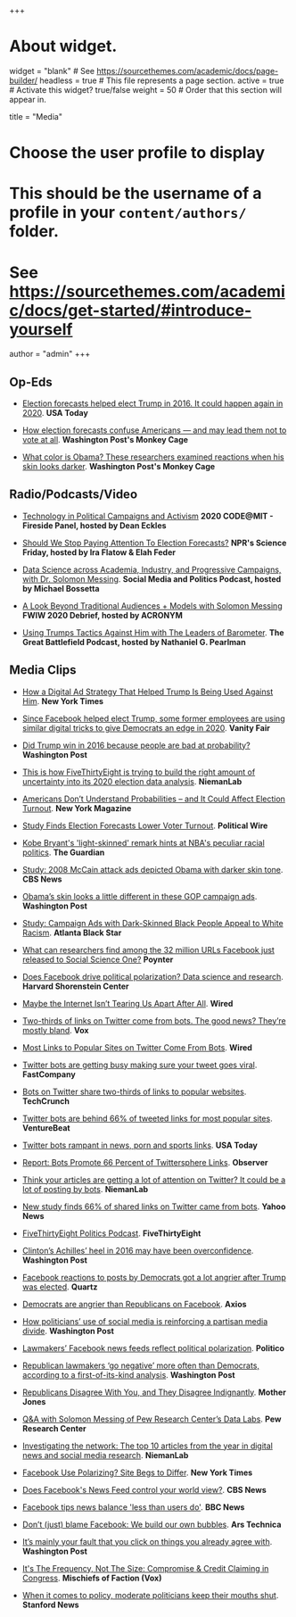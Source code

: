 +++
# About widget.
widget = "blank"  # See https://sourcethemes.com/academic/docs/page-builder/
headless = true  # This file represents a page section.
active = true  # Activate this widget? true/false
weight = 50  # Order that this section will appear in.

title = "Media"


# Choose the user profile to display
# This should be the username of a profile in your `content/authors/` folder.
# See https://sourcethemes.com/academic/docs/get-started/#introduce-yourself
author = "admin"
+++

## Op-Eds 

- [Election forecasts helped elect Trump in 2016. It could happen again in 2020](https://www.usatoday.com/story/opinion/2020/10/01/election-forecasts-can-wrong-you-still-need-vote-column/5857993002/). **USA Today**

- [How election forecasts confuse Americans — and may lead them not to vote at all](https://www.washingtonpost.com/news/monkey-cage/wp/2018/03/22/how-election-forecasts-confuse-americans-and-may-lead-them-not-to-vote-at-all/). **Washington Post's Monkey Cage** 

- [What color is Obama? These researchers examined reactions when his skin looks darker](https://www.washingtonpost.com/news/monkey-cage/wp/2016/01/11/what-color-is-obama-these-researchers-examined-reactions-when-his-skin-looks-darker/). **Washington Post's Monkey Cage** 

## Radio/Podcasts/Video

- [Technology in Political Campaigns and Activism](https://www.youtube.com/watch?v=LW05yRGrwfQ) **2020 CODE@MIT - Fireside Panel, hosted by Dean Eckles**

- [Should We Stop Paying Attention To Election Forecasts?](https://www.sciencefriday.com/segments/election-forecasts/) **NPR's Science Friday, hosted by Ira Flatow & Elah Feder** 

- [Data Science across Academia, Industry, and Progressive Campaigns, with Dr. Solomon Messing](https://socialmediaandpolitics.simplecast.com/episodes/data-science-academia-tech-industry-progressive-campaigns-solomon-messing). **Social Media and Politics Podcast, hosted by Michael Bossetta** 

- [A Look Beyond Traditional Audiences + Models with Solomon Messing](https://youtu.be/9ZRpDPcN7I0?t=85) **FWIW 2020 Debrief, hosted by ACRONYM**

- [Using Trumps Tactics Against Him with The Leaders of Barometer](https://soundcloud.com/thegreatbattlefield/using-trumps-tactics-against-him-with-the-leaders-of-barometer). **The Great Battlefield Podcast, hosted by Nathaniel G. Pearlman** 

## Media Clips

- [How a Digital Ad Strategy That Helped Trump Is Being Used Against Him](https://www.nytimes.com/2020/04/28/us/politics/Facebook-Acronym-advertising.html). **New York Times** 

- [Since Facebook helped elect Trump, some former employees are using similar digital tricks to give Democrats an edge in 2020](https://www.vanityfair.com/news/2020/04/trump-facebook-mastermind-james-barnes-working-against-him). **Vanity Fair** 

- [Did Trump win in 2016 because people are bad at probability?](https://www.washingtonpost.com/politics/2020/02/28/did-trump-win-2016-because-people-are-bad-probability/) **Washington Post**

- [This is how FiveThirtyEight is trying to build the right amount of uncertainty into its 2020 election data analysis](https://www.niemanlab.org/2020/07/this-is-how-fivethirtyeight-is-trying-to-build-the-right-amount-of-uncertainty-into-its-2020-election-data-analysis/). **NiemanLab** 

- [Americans Don’t Understand Probabilities – and It Could Affect Election Turnout](https://nymag.com/intelligencer/2018/02/americans-dont-understand-election-probabilities.html).  **New York Magazine**

- [Study Finds Election Forecasts Lower Voter Turnout](https://politicalwire.com/2018/02/06/election-forecasts-lower-voter-turnout/). **Political Wire**

- [Kobe Bryant's 'light-skinned' remark hints at NBA's peculiar racial politics](https://www.theguardian.com/sport/2016/jan/06/kobe-bryant-steph-curry-light-skinned-remark-hints-at-nbas-peculiar-racial-politics). **The Guardian** 

- [Study: 2008 McCain attack ads depicted Obama with darker skin tone](https://www.cbsnews.com/news/study-2008-mccain-attack-ads-darkened-obama-skin-tone/). **CBS News** 

- [Obama’s skin looks a little different in these GOP campaign ads](https://www.washingtonpost.com/news/wonk/wp/2015/12/29/obamas-skin-looks-a-little-different-in-these-gop-campaign-ads/). **Washington Post** 

- [Study: Campaign Ads with Dark-Skinned Black People Appeal to White Racism](https://atlantablackstar.com/2016/01/03/study-campaign-ads-with-dark-skinned-black-people-appeal-to-white-racism/). **Atlanta Black Star** 

- [What can researchers find among the 32 million URLs Facebook just released to Social Science One?](https://www.poynter.org/fact-checking/2019/what-can-researchers-find-among-the-32-million-urls-facebook-just-released-to-social-science-one/) **Poynter** 

- [Does Facebook drive political polarization? Data science and research](https://journalistsresource.org/studies/society/social-media/facebook-political-polarization-data-science-research/). **Harvard Shorenstein Center** 

- [Maybe the Internet Isn’t Tearing Us Apart After All](https://www.wired.com/2017/05/maybe-internet-isnt-tearing-us-apart/). **Wired** 

- [Two-thirds of links on Twitter come from bots. The good news? They’re mostly bland](https://www.vox.com/technology/2018/4/9/17214720/pew-study-bots-generate-two-thirds-of-twitter-links). **Vox**

- [Most Links to Popular Sites on Twitter Come From Bots](https://www.wired.com/story/twitter-bots-links/). **Wired** 

- [Twitter bots are getting busy making sure your tweet goes viral](https://www.fastcompany.com/40556233/twitter-bots-are-getting-busy-making-sure-your-tweet-goes-viral). **FastCompany** 

- [Bots on Twitter share two-thirds of links to popular websites](https://techcrunch.com/2018/04/09/bots-on-twitter-share-two-thirds-of-links-to-popular-websites-pew/). **TechCrunch** 

- [Twitter bots are behind 66% of tweeted links for most popular sites](https://venturebeat.com/2018/04/09/pew-twitter-bots-are-behind-66-of-tweeted-links-for-most-popular-sites/). **VentureBeat** 

- [Twitter bots rampant in news, porn and sports links](https://www.usatoday.com/story/tech/news/2018/04/09/bots-rampant-twitter-study-says-network-tries-thwart-devious-tweets/492536002/). **USA Today**

- [Report: Bots Promote 66 Percent of Twittersphere Links](https://observer.com/2018/04/report-bots-promote-66-percent-twittersphere-links/). **Observer**

- [Think your articles are getting a lot of attention on Twitter? It could be a lot of posting by bots](https://www.niemanlab.org/2018/04/think-your-articles-are-getting-a-lot-of-attention-on-twitter-it-could-be-a-lot-of-posting-by-bots/). **NiemanLab** 


- [New study finds 66% of shared links on Twitter came from bots](https://sports.yahoo.com/new-study-finds-66-shared-links-twitter-came-bots-140230916.html). **Yahoo News** 

- [FiveThirtyEight Politics Podcast](https://fivethirtyeight.com/features/politics-podcast-whats-so-wrong-with-nancy-pelosi/). **FiveThirtyEight** 

- [Clinton’s Achilles’ heel in 2016 may have been overconfidence](https://www.washingtonpost.com/news/politics/wp/2018/02/06/clintons-achilles-heel-in-2016-may-have-been-overconfidence/). **Washington Post** 

- [Facebook reactions to posts by Democrats got a lot angrier after Trump was elected](https://qz.com/1161816/facebook-and-politics-reactions-to-posts-by-democrats-got-a-lot-angrier-after-trump-was-elected/). **Quartz** 

- [Democrats are angrier than Republicans on Facebook](https://www.axios.com/democrats-are-angrier-than-republicans-on-facebook-1515110686-ba65f9e2-10c3-4b06-b31f-4588fbca9573.html). **Axios** 

- [How politicians’ use of social media is reinforcing a partisan media divide](https://www.washingtonpost.com/news/politics/wp/2017/12/18/how-politicians-use-of-social-media-is-reinforcing-a-partisan-media-divide/). **Washington Post** 

- [Lawmakers’ Facebook news feeds reflect political polarization](https://www.politico.com/story/2017/12/18/pew-study-social-media-political-polarization-302252). **Politico** 

- [Republican lawmakers ‘go negative’ more often than Democrats, according to a first-of-its-kind analysis](https://www.washingtonpost.com/news/wonk/wp/2017/02/23/republican-lawmakers-go-negative-more-often-than-democrats-according-to-a-first-of-its-kind-analysis/). **Washington Post** 

- [Republicans Disagree With You, and They Disagree Indignantly](https://www.motherjones.com/kevin-drum/2017/02/pew-republicans-disagree-and-they-disagree-indignantly/). **Mother Jones** 

- [Q&A with Solomon Messing of Pew Research Center’s Data Labs](https://www.pewresearch.org/fact-tank/2017/02/23/qa-with-solomon-messing-of-pew-research-centers-data-labs/). **Pew Research Center** 

- [Investigating the network: The top 10 articles from the year in digital news and social media research](https://www.niemanlab.org/2015/12/investigating-the-network-the-top-10-articles-from-the-year-in-digital-news-and-social-media-research/). **NiemanLab** 

- [Facebook Use Polarizing? Site Begs to Differ](https://www.nytimes.com/2015/05/08/technology/facebook-study-disputes-theory-of-political-polarization-among-users.html). **New York Times** 

- [Does Facebook's News Feed control your world view?](https://www.cbsnews.com/news/facebooks-news-feed-limits-your-world-view/). **CBS News** 

- [Facebook tips news balance 'less than users do'](https://www.bbc.com/news/science-environment-32606724). **BBC News** 

- [Don’t (just) blame Facebook: We build our own bubbles](https://arstechnica.com/science/2015/05/dont-just-blame-facebook-we-build-our-own-bubbles/). **Ars Technica** 

- [It’s mainly your fault that you click on things you already agree with](https://www.washingtonpost.com/news/energy-environment/wp/2015/05/07/facebook-study-says-its-mainly-your-fault-not-theirs-that-you-read-things-you-already-agree-with/). **Washington Post** 


- [It's The Frequency, Not The Size: Compromise & Credit Claiming in Congress](https://mischiefsoffaction.blogspot.com/2015/01/its-frequency-not-size-compromise.html). **Mischiefs of Faction (Vox)** 

- [When it comes to policy, moderate politicians keep their mouths shut](https://news.stanford.edu/news/2012/september/politics-policy-pork-092412.html). **Stanford News** 




